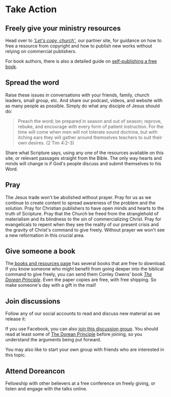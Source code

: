 # Take Action

## Freely give your ministry resources

Head over to *['Let's copy, church'](https://copy.church)*, our partner site, for guidance on how to free a resource from copyright and how to publish new works without relying on commercial publishers.

<VPButton href="https://copy.church/licenses/" text="How to free a resource"></VPButton>

For book authors, there is also a detailed guide on [self-publishing a free book](https://copy.church/publish/book/).

## Spread the word

Raise these issues in conversations with your friends, family, church leaders, small group, etc. And share our podcast, videos, and website with as many people as possible. Simply do what any disciple of Jesus should do:

> Preach the word; be prepared in season and out of season; reprove, rebuke, and encourage with every form of patient instruction. For the time will come when men will not tolerate sound doctrine, but with itching ears they will gather around themselves teachers to suit their own desires. (2 Tim 4:2-3)

Share what Scripture says, using any one of the resources available on this site, or relevant passages straight from the Bible. The only way hearts and minds will change is if God's people discuss and submit themselves to his Word.

## Pray

The Jesus trade won't be abolished without prayer. Pray for us as we continue to create content to spread awareness of the problem and the solution. Pray for Christian publishers to have open minds and hearts to the truth of Scripture. Pray that the Church be freed from the stranglehold of materialism and its blindness to the sin of commercializing Christ. Pray for evangelicals to repent when they see the reality of our present crisis and the gravity of Christ's command to give freely. Without prayer we won't see a new reformation in this crucial area.

## Give someone a book

The[ books and resources page](https://sellingjesus.org/learn/resources) has several books that are free to download. If you know someone who might benefit from going deeper into the biblical command to give freely, you can send them Conley Owens' book *[The Dorean Principle](https://thedoreanprinciple.org/)*. Even the paper copies are free, with free shipping. So make someone's day with a gift in the mail!

## Join discussions

Follow any of our social accounts to read and discuss new material as we release it:

<VPButton href='https://www.youtube.com/@SellingJesus' text="YouTube" theme='alt'></VPButton>
<VPButton href='https://www.facebook.com/sellingjesus.org' text="Facebook" theme='alt'></VPButton>
<VPButton href='https://www.instagram.com/selling.jesus/' text="Instagram" theme='alt'></VPButton>
<VPButton href='https://twitter.com/Selling_Jesus' text="X/Twitter" theme='alt'></VPButton>

If you use Facebook, you can also [join this discussion group](https://www.facebook.com/groups/doreanism). You should read at least some of [The Dorean Principle](https://thedoreanprinciple.org/) before joining, so you understand the arguments being put forward.

You may also like to start your own group with friends who are interested in this topic.


## Attend Doreancon

Fellowship with other believers at a free conference on freely giving, or listen and engage with the talks online.

<VPButton href='https://www.doreancon.org/' text="Doreancon website" />
